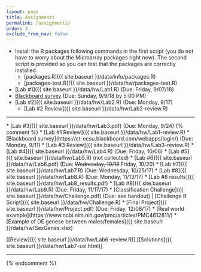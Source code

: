 ```yaml
---
layout: page
title: Assignments 
permalink: /assignments/
order: 3
exclude_from_nav: false
---
```


* Install the R packages following commands in the first script (you do not have to worry about the Microarray packages right now). The second script is provided so you can test that the packages are correctly installed. 
    * [packages.R]({{ site.baseurl }}/data/info/packages.R)
    * [packages-test.R]({{ site.baseurl }}/data/hw/packages-test.R) 
* [Lab #1]({{ site.baseurl }}/data/hw/Lab1.R) (Due: Friday, 9/07/18) 
* [Blackboard survey](https://easternct.blackboard.com/) (Due: Sunday, 9/9/18 by 5:00 PM)
* [Lab #2]({{ site.baseurl }}/data/hw/Lab2.R) (Due: Monday, 9/17) 
    * [Lab #2 Review]({{ site.baseurl }}/data/hw/Lab2-review.R) 
<hr>
* [Lab #3]({{ site.baseurl }}/data/hw/Lab3.pdf) (Due: Monday, 9/24) 
{% comment %}
    * [Lab #1 Review]({{ site.baseurl }}/data/hw/Lab1-review.R) 
* [Blackboard survey](https://ct-ecsu.blackboard.com/webapps/login/) (Due: Monday, 9/11)
    * [Lab #3 Review]({{ site.baseurl }}/data/hw/Lab3-review.R) 
* [Lab #4]({{ site.baseurl }}/data/hw/Lab4.R) (Due: Friday, 10/06) 
* [Lab #5]({{ site.baseurl }}/data/hw/Lab5.R) (not collected) 
* [Lab #6]({{ site.baseurl }}/data/hw/Lab6.pdf) (Due: <strike>Wednesday, 10/18</strike> Friday, 10/20)
* [Lab #7]({{ site.baseurl }}/data/hw/Lab7.R) (Due: Wednesday, 10/25/17) 
* [Lab #8]({{ site.baseurl }}/data/hw/Lab8.R) (Due: Monday, 11/13/17) 
    * [Lab #8 results]({{ site.baseurl }}/data/hw/Lab8_results.pdf)  
* [Lab #9]({{ site.baseurl }}/data/hw/Lab9.R) (Due: Friday, 11/17/17) 
* [Classification Challenge]({{ site.baseurl }}/data/hw/Challenge.pdf) (Due: see handout) | 
	[Challenge R Script]({{ site.baseurl }}/data/hw/Challenge.R)
* [Final Project]({{ site.baseurl }}/data/hw/Project.pdf) (Due: Friday, 12/08/17)
    * [Real world example](https://www.ncbi.nlm.nih.gov/pmc/articles/PMC4612811/)
    * [Example of DE genese between males/females]({{ site.baseurl }}/data/hw/SexGenes.xlsx)
 
[[Review]({{ site.baseurl }}/data/hw/Lab6-review.R)] 
[[Solutions]({{ site.baseurl }}/data/hw/Lab7-sol.html)] 

***
 
{% endcomment %}
